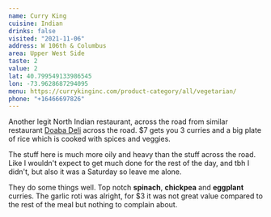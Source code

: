 ```yaml
---
name: Curry King
cuisine: Indian
drinks: false
visited: "2021-11-06"
address: W 106th & Columbus
area: Upper West Side
taste: 2
value: 2
lat: 40.799549133986545
lon: -73.9628687294095
menu: https://currykinginc.com/product-category/all/vegetarian/
phone: "+16466697826"
---
```


Another legit North Indian restaurant, across the road from similar restaurant [Doaba Deli](/places/doaba-deli/) across the road. $7 gets you 3 curries and a big plate of rice which is cooked with spices and veggies.

The stuff here is much more oily and heavy than the stuff across the road. Like I wouldn't expect to get much done for the rest of the day, and tbh I didn't, but also it was a Saturday so leave me alone.

They do some things well. Top notch **spinach**, **chickpea** and **eggplant** curries. The garlic roti was alright, for $3 it was not great value compared to the rest of the meal but nothing to complain about.
